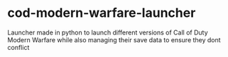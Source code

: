 # cod-modern-warfare-launcher
Launcher made in python to launch different versions of Call of Duty Modern Warfare while also managing their save data to ensure they dont conflict

